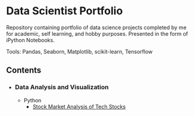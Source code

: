 # Data Scientist Portfolio
Repository containing portfolio of data science projects completed by me for academic, self learning, and hobby purposes. Presented in the form of iPython Notebooks.

Tools: Pandas, Seaborn, Matplotlib, scikit-learn, Tensorflow

## Contents

- ### Data Analysis and Visualization
  - Python
    - [Stock Market Analysis of Tech Stocks](https://github.com/melvfernandez/data__scientist_portfolio/blob/master/Stock%20Market%20Analysis%20for%20Tech%20Stocks.ipynb)
